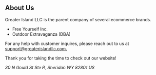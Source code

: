 ## About Us

Greater Island LLC is the parent company of several ecommerce brands.
- Free Yourself Inc.
- Outdoor Extravaganza (DBA)

For any help with customer inquires, please reach out to us at [support@greaterislandllc.com.](mailto:support@greaterislandllc.com)

Thank you for taking the time to check out our website!


_30 N Gould St Ste R,
Sheridan WY 82801
US_
